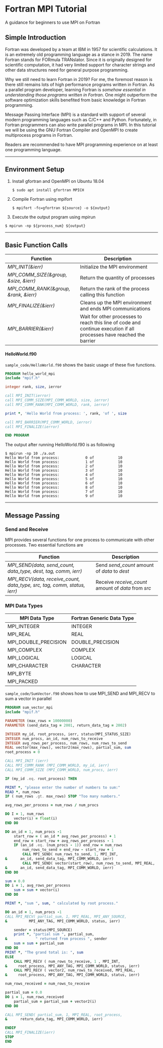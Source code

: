 # Fortran MPI Tutorial
A guidance for beginners to use MPI on Fortran

## Simple Introduction

Fortran was developed by a team at IBM in 1957 for scientific calculations. It is an extremely old programming language as a stance in 2019. The name Fortran stands for FORmula TRANslator. Since it is originally designed for scientific computation, it had very limited support for character strings and other data structures need for general purpose programming. 

Why we still need to learn Fortran in 2019? For me, the foremost reason is there still remains lots of high performance programs written in Fortran. As a parallel program developer, learning Fortran is *somehow essential in understanding those programs written in Fortran*. One might outperform the software optimization skills benefited from basic knowledge in Fortran programming.

Message Passing Interface (MPI) is a standard with support of several modern programming languages such as C/C++ and Python. Fortunately, in Fortran programmers can also write parallel programs in MPI. In this tutorial we will be using the GNU Fortran Compiler and OpenMPI to create multiprocess programs in Fortran. 

Readers are recommended to have MPI programming experience on at least one programming language.

---

## Environment Setup

1. Install gfortran and OpenMPI on Ubuntu 18.04

   `$ sudo apt install gfortran MPICH`

2. Compile Fortran using mpifort

   `$ mpifort -fc=gfortran ${source} -o ${output}`
   
3.  Execute the output program using mpirun

   `$ mpirun -np ${process_num} ${output}`

---

## Basic Function Calls

| Function                              | Description                                                  |
| ------------------------------------- | ------------------------------------------------------------ |
| *MPI_INIT(&ierr)*                     | Initialize the MPI environment                               |
| *MPI_COMM_SIZE(&group, &size, &ierr)* | Return the quantity of processes                             |
| *MPI_COMM_RANK(&group, &rank, &ierr)* | Return the rank of the process calling this function         |
| *MPI_FINALIZE(&ierr)*                 | Cleans up the MPI environment and ends MPI communications    |
| *MPI_BARRIER(&ierr)*                  | Wait for other processes to reach this line of code and continue execution if all processes have reached the barrier |

#### HelloWorld.f90

`sample_code/HelloWorld.f90` shows the basic usage of these five functions. 

```fortran
PROGRAM hello_world_mpi
include "mpif.h"

integer rank, size, ierror

call MPI_INIT(ierror)
call MPI_COMM_SIZE(MPI_COMM_WORLD, size, ierror)
call MPI_COMM_RANK(MPI_COMM_WORLD, rank, ierror)

print *, 'Hello World from process: ', rank, 'of ', size

call MPI_BARRIER(MPI_COMM_WORLD, ierror)
call MPI_FINALIZE(ierror)

END PROGRAM
```

The output after running HelloWorld.f90 is as following

```
$ mpirun -np 10 ./a.out
Hello World from process:            0 of           10
Hello World from process:            1 of           10
Hello World from process:            2 of           10
Hello World from process:            3 of           10
Hello World from process:            4 of           10
Hello World from process:            5 of           10
Hello World from process:            6 of           10
Hello World from process:            8 of           10
Hello World from process:            7 of           10
Hello World from process:            9 of           10
```

---

## Message Passing

### Send and Receive

MPI provides several functions for one process to communicate with other processes. Two essential functions are 

| Function                                                     | Description                                         |
| ------------------------------------------------------------ | --------------------------------------------------- |
| *MPI_SEND(data, send_count, data_type, dest, tag, comm, ierr)* | Send *send_count* amount of *data* to *dest*        |
| *MPI_RECV(data, receive_count, data_type, src, tag, comm, status, ierr)* | Receive *receive_count* amount of *data* from *src* |

### MPI Data Types

| MPI Data Type        | Fortran Generic Data Type |
| -------------------- | ------------------------- |
| MPI_INTEGER          | INTEGER                   |
| MPI_REAL             | REAL                      |
| MPI_DOUBLE_PRECISION | DOUBLE_PRECISION          |
| MPI_COMPLEX          | COMPLEX                   |
| MPI_LOGICAL          | LOGICAL                   |
| MPI_CHARACTER        | CHARACTER                 |
| MPI_BYTE             |                           |
| MPI_PACKED           |                           |

`sample_code/SumVector.f90` shows how to use MPI_SEND and MPI_RECV to sum a vector in parallel

```fortran
PROGRAM sum_vector_mpi
include "mpif.h"

PARAMETER (max_rows = 10000000)
PARAMETER (send_data_tag = 2001, return_data_tag = 2002)

INTEGER my_id, root_process, ierr, status(MPI_STATUS_SIZE)
INTEGER num_procs, an_id, num_rows_to_receive 
INTEGER avg_rows_per_process, num_rows, num_rows_to_send
REAL vector(max_rows), vector2(max_rows), partial_sum, sum
root_process = 0

CALL MPI_INIT (ierr)
CALL MPI_COMM_RANK (MPI_COMM_WORLD, my_id, ierr)
CALL MPI_COMM_SIZE (MPI_COMM_WORLD, num_procs, ierr)

IF (my_id .eq. root_process) THEN

PRINT *, "please enter the number of numbers to sum:"
READ *, num_rows
IF ( num_rows .gt. max_rows) STOP "Too many numbers."

avg_rows_per_process = num_rows / num_procs

DO I = 1, num_rows
    vector(i) = float(i)
END DO

DO an_id = 1, num_procs -1
    start_row = ( an_id * avg_rows_per_process) + 1
    end_row = start_row + avg_rows_per_process - 1
    IF (an_id .eq. (num_procs - 1)) end_row = num_rows
        num_rows_to_send = end_row - start_row + 1
        CALL MPI_SEND( num_rows_to_send, 1, MPI_INT,
&      an_id, send_data_tag, MPI_COMM_WORLD, ierr)
        CALL MPI_SEND( vector(start_row), num_rows_to_send, MPI_REAL, 
&      an_id, send_data_tag, MPI_COMM_WORLD, ierr)
END DO

sum = 0.0
DO i = 1, avg_rows_per_process
    sum = sum + vector(i)
END DO

PRINT *, "sum ", sum, " calculated by root process."

DO an_id = 1, num_procs -1
CALL MPI_RECV( partial_sum, 1, MPI_REAL, MPI_ANY_SOURCE,
&          MPI_ANY_TAG, MPI_COMM_WORLD, status, ierr)

    sender = status(MPI_SOURCE)
    print *, "partial sum ", partial_sum, 
&             " returned from process ", sender
    sum = sum + partial_sum 
END DO
PRINT *, "The grand total is: ", sum
ELSE
    CALL MPI_RECV ( num_rows_to_receive, 1 , MPI_INT,
&     root_process, MPI_ANY_TAG, MPI_COMM_WORLD, status, ierr)
    CALL MPI_RECV ( vector2, num_rows_to_received, MPI_REAL, 
&     root_process, MPI_ANY_TAG, MPI_COMM_WORLD, status, ierr)

num_rows_received = num_rows_to_receive

partial_sum = 0.0
DO i = 1, num_rows_received
    partial_sum = partial_sum + vector2(i)
END DO

CALL MPI_SEND( partial_sum, 1, MPI_REAL, root_process,
&      return_data_tag, MPI_COMM_WORLD, ierr)

ENDIF
CALL MPI_FINALIZE(ierr)
STOP
END
```

